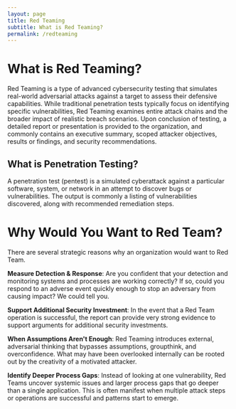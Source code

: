 ```yaml
---
layout: page
title: Red Teaming
subtitle: What is Red Teaming?
permalink: /redteaming
---
```


# What is Red Teaming?

Red Teaming is a type of advanced cybersecurity testing that simulates real-world adversarial attacks against a target to assess their defensive capabilities. While traditional penetration tests typically focus on identifying specific vulnerabilities, Red Teaming examines entire attack chains and the broader impact of realistic breach scenarios. Upon conclusion of testing, a detailed report or presentation is provided to the organization, and commonly contains an executive summary, scoped attacker objectives, results or findings, and security recommendations.

## What is Penetration Testing?

A penetration test (pentest) is a simulated cyberattack against a particular software, system, or network in an attempt to discover bugs or vulnerabilities. The output is commonly a listing of vulnerabilities discovered, along with recommended remediation steps.

# Why Would You Want to Red Team?

There are several strategic reasons why an organization would want to Red Team.

**Measure Detection & Response**: Are you confident that your detection and monitoring systems and processes are working correctly? If so, could you respond to an adverse event quickly enough to stop an adversary from causing impact? We could tell you.

**Support Additional Security Investment**: In the event that a Red Team operation is successful, the report can provide very strong evidence to support arguments for additional security investments.

**When Assumptions Aren't Enough**: Red Teaming introduces external, adversarial thinking that bypasses assumptions, groupthink, and overconfidence. What may have been overlooked internally can be rooted out by the creativity of a motivated attacker.

**Identify Deeper Process Gaps**: Instead of looking at one vulnerability, Red Teams uncover systemic issues and larger process gaps that go deeper than a single application. This is often manifest when multiple attack steps or operations are successful and patterns start to emerge.
